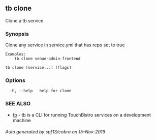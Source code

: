 ## tb clone

Clone a tb service

### Synopsis

Clone any service in service.yml that has repo set to true

	Examples:
		tb clone venue-admin-frontend

```
tb clone [service...] [flags]
```

### Options

```
  -h, --help   help for clone
```

### SEE ALSO

* [tb](tb.md)	 - tb is a CLI for running TouchBistro services on a development machine

###### Auto generated by spf13/cobra on 15-Nov-2019
